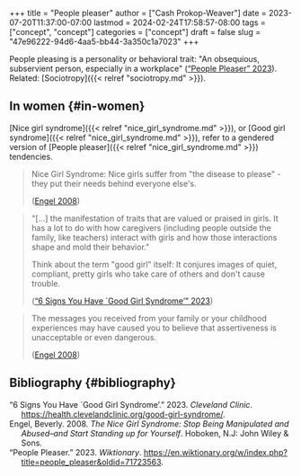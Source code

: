 +++
title = "People pleaser"
author = ["Cash Prokop-Weaver"]
date = 2023-07-20T11:37:00-07:00
lastmod = 2024-02-24T17:58:57-08:00
tags = ["concept", "concept"]
categories = ["concept"]
draft = false
slug = "47e96222-94d6-4aa5-bb44-3a350c1a7023"
+++

People pleasing is a personality or behavioral trait: "An obsequious, subservient person, especially in a workplace" (<a href="#citeproc_bib_item_3">“People Pleaser” 2023</a>). Related: [Sociotropy]({{< relref "sociotropy.md" >}}).


## In women {#in-women}

[Nice girl syndrome]({{< relref "nice_girl_syndrome.md" >}}), or [Good girl syndrome]({{< relref "nice_girl_syndrome.md" >}}), refer to a gendered version of [People pleaser]({{< relref "nice_girl_syndrome.md" >}}) tendencies.

> Nice Girl Syndrome: Nice girls suffer from "the disease to please" - they put their needs behind everyone else's.
>
> (<a href="#citeproc_bib_item_2">Engel 2008</a>)

<!--quoteend-->

> "[...] the manifestation of traits that are valued or praised in girls. It has a lot to do with how caregivers (including people outside the family, like teachers) interact with girls and how those interactions shape and mold their behavior."
>
> Think about the term "good girl" itself: It conjures images of quiet, compliant, pretty girls who take care of others and don't cause trouble.
>
> (<a href="#citeproc_bib_item_1">“6 Signs You Have `Good Girl Syndrome’” 2023</a>)

<!--quoteend-->

> The messages you received from your family or your childhood experiences may have caused you to believe that assertiveness is unacceptable or even dangerous.
>
> (<a href="#citeproc_bib_item_2">Engel 2008</a>)


## Bibliography {#bibliography}

<style>.csl-entry{text-indent: -1.5em; margin-left: 1.5em;}</style><div class="csl-bib-body">
  <div class="csl-entry"><a id="citeproc_bib_item_1"></a>“6 Signs You Have `Good Girl Syndrome’.” 2023. <i>Cleveland Clinic</i>. <a href="https://health.clevelandclinic.org/good-girl-syndrome/">https://health.clevelandclinic.org/good-girl-syndrome/</a>.</div>
  <div class="csl-entry"><a id="citeproc_bib_item_2"></a>Engel, Beverly. 2008. <i>The Nice Girl Syndrome: Stop Being Manipulated and Abused–and Start Standing up for Yourself</i>. Hoboken, N.J: John Wiley &#38; Sons.</div>
  <div class="csl-entry"><a id="citeproc_bib_item_3"></a>“People Pleaser.” 2023. <i>Wiktionary</i>. <a href="https://en.wiktionary.org/w/index.php?title=people_pleaser&oldid=71723563">https://en.wiktionary.org/w/index.php?title=people_pleaser&#38;oldid=71723563</a>.</div>
</div>
